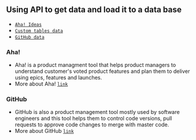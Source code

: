 ## Using API to get data and load it to a data base
- [`Aha! Ideas`](https://github.com/monisha-anila/Data-Analyst-hacks/blob/main/Product%20Management/Aha!%20Ideas%20.ipynb)
- [`Custom tables data`](https://github.com/monisha-anila/Data-Analyst-hacks/blob/main/Product%20Management/Aha!%20Ideas%20of%20custom%20table.ipynb)
- [`GitHub data`](https://github.com/monisha-anila/Data-Analyst-hacks/blob/main/Product%20Management/GitHub%20issues.ipynb)

### Aha!
- Aha! is a product managment tool that helps product managers to understand customer's voted product features and plan them to deliver using epics, features and launches.
- More about Aha! [`link`](https://www.aha.io/) 

### GitHub
- GitHub is also a product management tool mostly used by software engineers and this tool helps them to control code versions, pull requests to approve code changes to merge with master code.
- More about GitHub [`link`](https://www.github.com/)  
